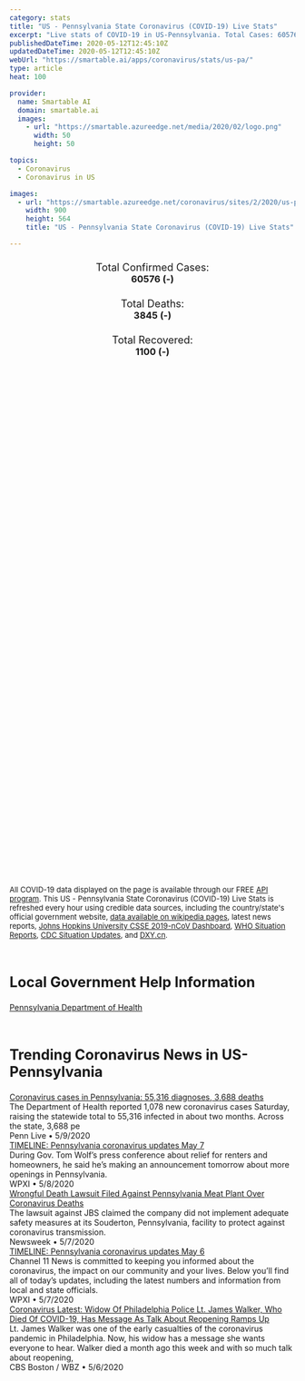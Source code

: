 ```yaml
---
category: stats
title: "US - Pennsylvania State Coronavirus (COVID-19) Live Stats"
excerpt: "Live stats of COVID-19 in US-Pennsylvania. Total Cases: 60576 (-), Deaths: 3845 (-), Recoveries: 1100(-)."
publishedDateTime: 2020-05-12T12:45:10Z
updatedDateTime: 2020-05-12T12:45:10Z
webUrl: "https://smartable.ai/apps/coronavirus/stats/us-pa/"
type: article
heat: 100

provider:
  name: Smartable AI
  domain: smartable.ai
  images:
    - url: "https://smartable.azureedge.net/media/2020/02/logo.png"
      width: 50
      height: 50

topics:
  - Coronavirus
  - Coronavirus in US

images:
  - url: "https://smartable.azureedge.net/coronavirus/sites/2/2020/us-pa.jpg"
    width: 900
    height: 564
    title: "US - Pennsylvania State Coronavirus (COVID-19) Live Stats"

---
```

<div class="total-stats" style="text-align: center;">
    <h3>
	    <div style="font-size: 18px; font-weight: 400;">Total Confirmed Cases:</div>
	    60576 (-)
    </h3>
    <h3>
	    <div style="font-size: 18px; font-weight: 400;">Total Deaths:</div>
	    3845 (-)
    </h3>
    <h3>
	    <div style="font-size: 18px; font-weight: 400;">Total Recovered:</div>
	    1100 (-)
    </h3>
</div>

<script type="text/javascript" src="https://www.gstatic.com/charts/loader.js"></script>

<div id="time_series_chart" style="width: 100%; height: 400px;"></div>
<script type="text/javascript">
  google.charts.load('current', {'packages':['corechart']});
  google.charts.setOnLoadCallback(drawChart);
  function drawChart() {
    var data = google.visualization.arrayToDataTable([
      ['Date', 'Total Cases', 'Total Deaths', 'Total Recovered'],
      ['1/22/2020', 0, 0, 0],['1/23/2020', 0, 0, 0],['1/24/2020', 0, 0, 0],['1/25/2020', 0, 0, 0],['1/26/2020', 0, 0, 0],['1/27/2020', 0, 0, 0],['1/28/2020', 0, 0, 0],['1/29/2020', 0, 0, 0],['1/30/2020', 0, 0, 0],['1/31/2020', 0, 0, 0],['2/1/2020', 0, 0, 0],['2/2/2020', 0, 0, 0],['2/3/2020', 0, 0, 0],['2/4/2020', 0, 0, 0],['2/5/2020', 0, 0, 0],['2/6/2020', 0, 0, 0],['2/7/2020', 0, 0, 0],['2/8/2020', 0, 0, 0],['2/9/2020', 0, 0, 0],['2/10/2020', 0, 0, 0],['2/11/2020', 0, 0, 0],['2/12/2020', 0, 0, 0],['2/13/2020', 0, 0, 0],['2/14/2020', 0, 0, 0],['2/15/2020', 0, 0, 0],['2/16/2020', 0, 0, 0],['2/17/2020', 0, 0, 0],['2/18/2020', 0, 0, 0],['2/19/2020', 0, 0, 0],['2/20/2020', 0, 0, 0],['2/21/2020', 0, 0, 0],['2/22/2020', 0, 0, 0],['2/23/2020', 0, 0, 0],['2/24/2020', 0, 0, 0],['2/25/2020', 0, 0, 0],['2/26/2020', 0, 0, 0],['2/27/2020', 0, 0, 0],['2/28/2020', 0, 0, 0],['2/29/2020', 0, 0, 0],['3/1/2020', 0, 0, 0],['3/2/2020', 0, 0, 0],['3/3/2020', 0, 0, 0],['3/4/2020', 0, 0, 0],['3/5/2020', 0, 0, 0],['3/6/2020', 2, 0, 0],['3/7/2020', 2, 0, 0],['3/8/2020', 6, 0, 0],['3/9/2020', 7, 0, 0],['3/10/2020', 12, 0, 0],['3/11/2020', 15, 0, 0],['3/12/2020', 22, 0, 0],['3/13/2020', 41, 0, 0],['3/14/2020', 47, 0, 0],['3/15/2020', 66, 0, 0],['3/16/2020', 82, 0, 0],['3/17/2020', 115, 0, 0],['3/18/2020', 157, 1, 0],['3/19/2020', 206, 1, 0],['3/20/2020', 311, 1, 0],['3/21/2020', 399, 2, 0],['3/22/2020', 516, 5, 0],['3/23/2020', 698, 6, 0],['3/24/2020', 946, 8, 0],['3/25/2020', 1284, 15, 0],['3/26/2020', 1813, 18, 0],['3/27/2020', 2345, 23, 0],['3/28/2020', 2910, 35, 0],['3/29/2020', 3466, 43, 0],['3/30/2020', 4155, 51, 0],['3/31/2020', 4994, 67, 0],['4/1/2020', 6063, 74, 58],['4/2/2020', 7345, 92, 67],['4/3/2020', 8570, 102, 67],['4/4/2020', 10444, 136, 76],['4/5/2020', 11589, 151, 76],['4/6/2020', 13206, 179, 76],['4/7/2020', 14956, 250, 134],['4/8/2020', 16746, 319, 134],['4/9/2020', 18633, 365, 170],['4/10/2020', 20408, 449, 170],['4/11/2020', 21942, 530, 179],['4/12/2020', 22997, 557, 179],['4/13/2020', 24336, 592, 264],['4/14/2020', 25591, 679, 264],['4/15/2020', 26804, 751, 264],['4/16/2020', 28314, 848, 317],['4/17/2020', 30031, 921, 340],['4/18/2020', 31795, 1105, 373],['4/19/2020', 32902, 1276, 466],['4/20/2020', 34005, 1357, 466],['4/21/2020', 35339, 1599, 466],['4/22/2020', 36212, 1651, 586],['4/23/2020', 38379, 1702, 603],['4/24/2020', 39410, 1734, 603],['4/25/2020', 41697, 1818, 650],['4/26/2020', 42708, 1849, 692],['4/27/2020', 43561, 1919, 692],['4/28/2020', 45139, 2068, 765],['4/29/2020', 46330, 2385, 765],['4/30/2020', 47999, 2541, 765],['5/1/2020', 49446, 2654, 801],['5/2/2020', 50915, 2776, 916],['5/3/2020', 52048, 2832, 916],['5/4/2020', 52922, 2852, 983],['5/5/2020', 53907, 3196, 983],['5/6/2020', 54898, 3349, 1044],['5/7/2020', 56002, 3592, 1080],['5/8/2020', 57471, 3720, 1080],['5/9/2020', 58686, 3798, 1080],['5/10/2020', 60056, 3824, 1100],['5/11/2020', 60576, 3845, 1100],['5/12/2020', 60576, 3845, 1100],
    ]);
    var options = {
      curveType: 'none',
      chartArea: {'width': '80%', 'height': '80%'},
      legend: { position: 'top' },
      lineWidth: 5,
      colors: ['#f60109', '#444444', '#81B71F']
    };
    var chart = new google.visualization.LineChart(document.getElementById('time_series_chart'));
    chart.draw(data, options);
  }
</script>

<div id="geo_chart" style="width: 100%; height: 500px;"></div>
<script type="text/javascript">
  google.charts.load('current', {
    'packages':['geochart'],
    'mapsApiKey': 'AIzaSyDk1HhVhLaveyKrUhhHZ5YwzIpEcbdal6U'
  });
  google.charts.setOnLoadCallback(drawRegionsMap);
  function drawRegionsMap() {
    var data = google.visualization.arrayToDataTable([
      ['LATITUDE', 'LONGITUDE', 'DESCRIPTION', 'Total Cases', 'Total Deaths'],
      [39.9813, -77.2493, "Adams", 167, 5],[40.417, -80.0544, "Allegheny", 1511, 123],[40.5938, -79.5564, "Armstrong", 55, 4],[40.7355, -80.3091, "Beaver", 491, 78],[40.3711, -75.6306, "Berks", 3417, 171],[40.5082, -78.4007, "Blair", 29, 0],[41.6704, -76.2623, "Bradford", 38, 5],[40.4108, -75.2479, "Bucks", 4028, 349],[40.9104, -79.9157, "Butler", 195, 6],[40.6048, -78.7072, "Cambria", 44, 2],[41.3448, -78.134, "Cameron", 2, 0],[40.916, -75.9657, "Carbon", 198, 17],[40.8266, -77.8226, "Centre", 119, 2],[39.9343, -75.5306, "Chester", 1906, 184],[41.021, -79.2782, "Clarion", 23, 1],[40.8745, -78.7274, "Clearfield", 25, 0],[41.0026, -76.4561, "Columbia", 328, 28],[41.562, -80.2261, "Crawford", 21, 0],[40.2311, -77.0727, "Cumberland", 451, 33],[40.2657, -76.7126, "Dauphin", 830, 37],[39.9078, -75.3879, "Delaware", 5046, 399],[42.0469, -80.2765, "Erie", 124, 2],[40.0188, -79.891, "Fayette", 85, 4],[39.7329, -77.7247, "Franklin", 513, 12],[39.9111, -80.432, "Greene", 27, 1],[40.6472, -78.1957, "Huntingdon", 187, 0],[40.8197, -78.8297, "Indiana", 76, 5],[40.5686, -77.4047, "Juniata", 93, 1],[41.4846, -75.666, "Lackawanna", 1187, 117],[40.2141, -76.1605, "Lancaster", 2256, 233],[41.0955, -80.4953, "Lawrence", 70, 7],[40.3412, -76.4228, "Lebanon", 815, 16],[40.5165, -75.5545, "Lehigh", 3259, 121],[41.2867, -75.8967, "Luzerne", 2426, 120],[41.2472, -76.9184, "Lycoming", 132, 4],[41.3502, -80.0837, "Mercer", 75, 2],[40.5549, -77.6168, "Mifflin", 52, 0],[41.0458, -75.2479, "Monroe", 1224, 64],[40.229, -75.3879, "Montgomery", 5292, 525],[40.9615, -76.612, "Montour", 50, 0],[40.8811, -75.1861, "Northampton", 2465, 160],[41.085, -76.8646, "Northumberland", 125, 0],[40.3952, -77.0277, "Perry", 35, 1],[39.9526, -75.1652, "Philadelphia", 18313, 894],[41.3666, -74.6997, "Pike", 433, 21],[41.7768, -78.1552, "Potter", 4, 0],[40.6302, -76.3912, "Schuylkill", 453, 13],[40.7625, -76.9408, "Snyder", 33, 1],[40.2027, -78.9293, "Somerset", 32, 1],[41.9506, -75.6095, "Susquehanna", 87, 13],[41.9868, -76.9396, "Tioga", 16, 2],[40.8805, -76.9842, "Union", 41, 1],[41.4716, -79.9311, "Venango", 7, 0],[41.701, -79.0298, "Warren", 1, 1],[40.332, -80.256, "Washington", 124, 4],[41.6739, -75.2479, "Wayne", 117, 5],[40.4145, -79.5729, "Westmoreland", 418, 30],[40.1542, -76.7515, "York", 784, 14],[40.1599, -78.232, "Bedford", 29, 1],[41.4937, -79.448, "Forest", 7, 0],[41.6119, -76.0458, "Wyoming", 30, 2],[41.0094, -77.5306, "Clinton", 41, 0],[41.418, -76.492, "Sullivan", 1, 0],[39.932, -77.9958, "Fulton", 8, 1],[41.357, -78.6101, "Elk", 5, 1],[41.1615, -79.0827, "Jefferson", 7, 0],[41.9604, -78.6413, "McKean", 6, 1],
    ]);
    var options = {
      backgroundColor: {fill:'transparent',stroke:'#FFF' ,strokeWidth:0 }, 
      displayMode: 'markers',
      region: 'US-PA', 
      resolution: 'metros',
      colorAxis: {colors: ['#F27D81', '#f60109']},
      sizeAxis: {minSize:3,  maxSize:12},
    };
    var chart = new google.visualization.GeoChart(document.getElementById('geo_chart'));
    chart.draw(data, options);
  };
</script>

<div id="geo_table"></div>
<script type="text/javascript">
  google.charts.load('current', {'packages':['table']});
  google.charts.setOnLoadCallback(drawTable);
  function drawTable() {
    var data = new google.visualization.DataTable();
    data.addColumn('string', 'Location');
    data.addColumn('number', 'Total Cases');
    data.addColumn('number', 'New Cases');
    data.addColumn('number', 'Active Cases');
    data.addColumn('number', 'Total Deaths');
    data.addColumn('number', 'New Deaths');
    data.addColumn('number', 'Total Recovered');
    data.addRows([
      [{v:"Adams", f:"Adams"}, 167, 0, 162, 5, 0, 0],[{v:"Allegheny", f:"Allegheny"}, 1511, 0, 1388, 123, 0, 0],[{v:"Armstrong", f:"Armstrong"}, 55, 0, 51, 4, 0, 0],[{v:"Beaver", f:"Beaver"}, 491, 0, 413, 78, 0, 0],[{v:"Berks", f:"Berks"}, 3417, 0, 3217, 171, 0, 29],[{v:"Blair", f:"Blair"}, 29, 0, 29, 0, 0, 0],[{v:"Bradford", f:"Bradford"}, 38, 0, 33, 5, 0, 0],[{v:"Bucks", f:"Bucks"}, 4028, 0, 3186, 349, 0, 493],[{v:"Butler", f:"Butler"}, 195, 0, 189, 6, 0, 0],[{v:"Cambria", f:"Cambria"}, 44, 0, 42, 2, 0, 0],[{v:"Cameron", f:"Cameron"}, 2, 0, 2, 0, 0, 0],[{v:"Carbon", f:"Carbon"}, 198, 0, 181, 17, 0, 0],[{v:"Centre", f:"Centre"}, 119, 0, 117, 2, 0, 0],[{v:"Chester", f:"Chester"}, 1906, 0, 1722, 184, 0, 0],[{v:"Clarion", f:"Clarion"}, 23, 0, 22, 1, 0, 0],[{v:"Clearfield", f:"Clearfield"}, 25, 0, 25, 0, 0, 0],[{v:"Columbia", f:"Columbia"}, 328, 0, 300, 28, 0, 0],[{v:"Crawford", f:"Crawford"}, 21, 0, 21, 0, 0, 0],[{v:"Cumberland", f:"Cumberland"}, 451, 0, 418, 33, 0, 0],[{v:"Dauphin", f:"Dauphin"}, 830, 0, 751, 37, 0, 42],[{v:"Delaware", f:"Delaware"}, 5046, 0, 4647, 399, 0, 0],[{v:"Erie", f:"Erie"}, 124, 0, 83, 2, 0, 39],[{v:"Fayette", f:"Fayette"}, 85, 0, 81, 4, 0, 0],[{v:"Franklin", f:"Franklin"}, 513, 0, 501, 12, 0, 0],[{v:"Greene", f:"Greene"}, 27, 0, 26, 1, 0, 0],[{v:"Huntingdon", f:"Huntingdon"}, 187, 0, 187, 0, 0, 0],[{v:"Indiana", f:"Indiana"}, 76, 0, 71, 5, 0, 0],[{v:"Juniata", f:"Juniata"}, 93, 0, 92, 1, 0, 0],[{v:"Lackawanna", f:"Lackawanna"}, 1187, 0, 1070, 117, 0, 0],[{v:"Lancaster", f:"Lancaster"}, 2256, 0, 2023, 233, 0, 0],[{v:"Lawrence", f:"Lawrence"}, 70, 0, 63, 7, 0, 0],[{v:"Lebanon", f:"Lebanon"}, 815, 0, 799, 16, 0, 0],[{v:"Lehigh", f:"Lehigh"}, 3259, 0, 3138, 121, 0, 0],[{v:"Luzerne", f:"Luzerne"}, 2426, 0, 2306, 120, 0, 0],[{v:"Lycoming", f:"Lycoming"}, 132, 0, 128, 4, 0, 0],[{v:"Mercer", f:"Mercer"}, 75, 0, 73, 2, 0, 0],[{v:"Mifflin", f:"Mifflin"}, 52, 0, 52, 0, 0, 0],[{v:"Monroe", f:"Monroe"}, 1224, 0, 1160, 64, 0, 0],[{v:"Montgomery", f:"Montgomery"}, 5292, 0, 4767, 525, 0, 0],[{v:"Montour", f:"Montour"}, 50, 0, 50, 0, 0, 0],[{v:"Northampton", f:"Northampton"}, 2465, 0, 2305, 160, 0, 0],[{v:"Northumberland", f:"Northumberland"}, 125, 0, 125, 0, 0, 0],[{v:"Perry", f:"Perry"}, 35, 0, 34, 1, 0, 0],[{v:"Philadelphia", f:"Philadelphia"}, 18313, 0, 17419, 894, 0, 0],[{v:"Pike", f:"Pike"}, 433, 0, 412, 21, 0, 0],[{v:"Potter", f:"Potter"}, 4, 0, 4, 0, 0, 0],[{v:"Schuylkill", f:"Schuylkill"}, 453, 0, 440, 13, 0, 0],[{v:"Snyder", f:"Snyder"}, 33, 0, 32, 1, 0, 0],[{v:"Somerset", f:"Somerset"}, 32, 0, 31, 1, 0, 0],[{v:"Susquehanna", f:"Susquehanna"}, 87, 0, 74, 13, 0, 0],[{v:"Tioga", f:"Tioga"}, 16, 0, 14, 2, 0, 0],[{v:"Union", f:"Union"}, 41, 0, 40, 1, 0, 0],[{v:"Venango", f:"Venango"}, 7, 0, 7, 0, 0, 0],[{v:"Warren", f:"Warren"}, 1, 0, 0, 1, 0, 0],[{v:"Washington", f:"Washington"}, 124, 0, 120, 4, 0, 0],[{v:"Wayne", f:"Wayne"}, 117, 0, 112, 5, 0, 0],[{v:"Westmoreland", f:"Westmoreland"}, 418, 0, 388, 30, 0, 0],[{v:"York", f:"York"}, 784, 0, 770, 14, 0, 0],[{v:"Bedford", f:"Bedford"}, 29, 0, 28, 1, 0, 0],[{v:"Forest", f:"Forest"}, 7, 0, 7, 0, 0, 0],[{v:"Wyoming", f:"Wyoming"}, 30, 0, 28, 2, 0, 0],[{v:"Clinton", f:"Clinton"}, 41, 0, 41, 0, 0, 0],[{v:"Sullivan", f:"Sullivan"}, 1, 0, 1, 0, 0, 0],[{v:"Fulton", f:"Fulton"}, 8, 0, 7, 1, 0, 0],[{v:"Elk", f:"Elk"}, 5, 0, 4, 1, 0, 0],[{v:"Jefferson", f:"Jefferson"}, 7, 0, 7, 0, 0, 0],[{v:"McKean", f:"McKean"}, 6, 0, 5, 1, 0, 0],
    ]);
    data.setProperty(0, 0, 'style', 'min-width:100px');
    var table = new google.visualization.Table(document.getElementById('geo_table'));
    table.draw(data, {allowHtml: true, sortColumn: 2, sortAscending: false, width: '660px', height: '100%'});
  }
</script>

<span style="font-size: 13px">All COVID-19 data displayed on the page is available through our FREE <a href="https://developer.smartable.ai">API program</a>. This US - Pennsylvania State Coronavirus (COVID-19) Live Stats is refreshed every hour using credible data sources, including the country/state's official government website, <a href="https://en.wikipedia.org/wiki/2019%E2%80%9320_coronavirus_pandemic" target="_blank">data available on wikipedia pages</a>, latest news reports, <a href="https://systems.jhu.edu/research/public-health/ncov/" target="_blank">Johns Hopkins University CSSE 2019-nCoV Dashboard</a>, <a href="https://www.who.int/emergencies/diseases/novel-coronavirus-2019/situation-reports" target="_blank">WHO Situation Reports</a>, <a href="https://www.cdc.gov/coronavirus/2019-ncov/index.html" target="_blank">CDC Situation Updates</a>, and <a href="https://ncov.dxy.cn/ncovh5/view/pneumonia" target="_blank">DXY.cn</a>.</span>

<h2 id="news" class="center" style="margin-top: 60px; font-size: 25px;">Local Government Help Information</h2>
<div class="info center">
<a href="https://www.health.pa.gov/topics/disease/Pages/Coronavirus.aspx" target="_blank">Pennsylvania Department of Health</a>
</div>
<h2 id="news" class="center" style="margin-top: 60px; font-size: 25px;">Trending Coronavirus News in US-Pennsylvania</h2>
<div class="row">
<div class="col-md-6 col-sm-12">
  <div class="content-card">
	<a href="https://www.pennlive.com/coronavirus/2020/05/coronavirus-cases-in-pennsylvania-55316-diagnosed-3688-deaths.html"><div class="card-image" style="background-image: url(https://arc-anglerfish-arc2-prod-advancelocal.s3.amazonaws.com/public/XWE3GCAUCNE43HHJYTRSH62TNQ.jpg)"></div></a>
	<div class="content">
		<div class="card-title"><a href="https://www.pennlive.com/coronavirus/2020/05/coronavirus-cases-in-pennsylvania-55316-diagnosed-3688-deaths.html">Coronavirus cases in Pennsylvania: 55,316 diagnoses, 3,688 deaths</a></div>
		<div class="card-excerpt">The Department of Health reported 1,078 new coronavirus cases Saturday, raising the statewide total to 55,316 infected in about two months. Across the state, 3,688 pe</div>
		<div class="card-meta">
			<span class="card-provider">Penn Live</span> • <span class="card-date">5/9/2020</span>
		</div>
	</div>
  </div>
</div>
<div class="col-md-6 col-sm-12">
  <div class="content-card">
	<a href="https://www.wpxi.com/news/top-stories/live-updates-coronavirus-pennsylvania-what-you-need-know-wednesday/W6C5SQYXAVBKREVLJDLXQN5VTY/"><div class="card-image" style="background-image: url(https://d1hfln2sfez66z.cloudfront.net/04-01-2020/t_96eaf797ad874d2bb16470ccf163c8c7_name_451D86B54B454A58B5F2731A29F7E7EB.jpg)"></div></a>
	<div class="content">
		<div class="card-title"><a href="https://www.wpxi.com/news/top-stories/live-updates-coronavirus-pennsylvania-what-you-need-know-wednesday/W6C5SQYXAVBKREVLJDLXQN5VTY/">TIMELINE: Pennsylvania coronavirus updates May 7</a></div>
		<div class="card-excerpt">During Gov. Tom Wolf’s press conference about relief for renters and homeowners, he said he’s making an announcement tomorrow about more openings in Pennsylvania.</div>
		<div class="card-meta">
			<span class="card-provider">WPXI</span> • <span class="card-date">5/8/2020</span>
		</div>
	</div>
  </div>
</div>
<div class="col-md-6 col-sm-12">
  <div class="content-card">
	<a href="https://www.newsweek.com/wrongful-death-lawsuit-filed-against-pennsylvania-meat-plant-over-coronavirus-deaths-1502662"><div class="card-image" style="background-image: url(https://d.newsweek.com/en/full/1588201/jbs-greenley-colorado.jpg)"></div></a>
	<div class="content">
		<div class="card-title"><a href="https://www.newsweek.com/wrongful-death-lawsuit-filed-against-pennsylvania-meat-plant-over-coronavirus-deaths-1502662">Wrongful Death Lawsuit Filed Against Pennsylvania Meat Plant Over Coronavirus Deaths</a></div>
		<div class="card-excerpt">The lawsuit against JBS claimed the company did not implement adequate safety measures at its Souderton, Pennsylvania, facility to protect against coronavirus transmission.</div>
		<div class="card-meta">
			<span class="card-provider">Newsweek</span> • <span class="card-date">5/7/2020</span>
		</div>
	</div>
  </div>
</div>
<div class="col-md-6 col-sm-12">
  <div class="content-card">
	<a href="https://www.wpxi.com/news/top-stories/live-updates-coronavirus-pennsylvania-what-you-need-know-wednesday/W6C5SQYXAVBKREVLJDLXQN5VTY/"><div class="card-image" style="background-image: url(https://d1hfln2sfez66z.cloudfront.net/04-01-2020/t_96eaf797ad874d2bb16470ccf163c8c7_name_451D86B54B454A58B5F2731A29F7E7EB.jpg)"></div></a>
	<div class="content">
		<div class="card-title"><a href="https://www.wpxi.com/news/top-stories/live-updates-coronavirus-pennsylvania-what-you-need-know-wednesday/W6C5SQYXAVBKREVLJDLXQN5VTY/">TIMELINE: Pennsylvania coronavirus updates May 6</a></div>
		<div class="card-excerpt">Channel 11 News is committed to keeping you informed about the coronavirus, the impact on our community and your lives. Below you’ll find all of today’s updates, including the latest numbers and information from local and state officials.</div>
		<div class="card-meta">
			<span class="card-provider">WPXI</span> • <span class="card-date">5/7/2020</span>
		</div>
	</div>
  </div>
</div>
<div class="col-md-6 col-sm-12">
  <div class="content-card">
	<a href="https://www.inquirer.com/news/philadelphia-police-lt-james-walker-coronavirus-death-20200406.html"><div class="card-image" style="background-image: url(https://www.inquirer.com/resizer/pVsL9AkUrCstOxQSP67jW5a-JpI=/1200x0/center/middle/www.inquirer.com/resizer/_-pOWL2fu4mK0waFufjhT9yEXPo=/1200x0/center/middle/arc-anglerfish-arc2-prod-pmn.s3.amazonaws.com/public/FE4ENZIWDRC3BGVZ5M6YPZAX2M.jpg)"></div></a>
	<div class="content">
		<div class="card-title"><a href="https://www.inquirer.com/news/philadelphia-police-lt-james-walker-coronavirus-death-20200406.html">Coronavirus Latest: Widow Of Philadelphia Police Lt. James Walker, Who Died Of COVID-19, Has Message As Talk About Reopening Ramps Up</a></div>
		<div class="card-excerpt">Lt. James Walker was one of the early casualties of the coronavirus pandemic in Philadelphia. Now, his widow has a message she wants everyone to hear. Walker died a month ago this week and with so much talk about reopening,</div>
		<div class="card-meta">
			<span class="card-provider">CBS Boston / WBZ</span> • <span class="card-date">5/6/2020</span>
		</div>
	</div>
  </div>
</div>

</div>

